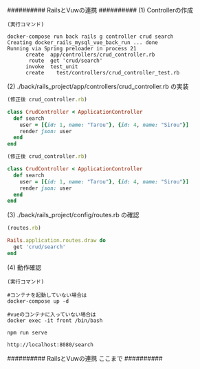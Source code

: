 ########## RailsとVuwの連携 ##########
(1) Controllerの作成
```:実行コマンド
(実行コマンド)

docker-compose run back rails g controller crud search
Creating docker_rails_mysql_vue_back_run ... done
Running via Spring preloader in process 21
      create  app/controllers/crud_controller.rb
       route  get 'crud/search'
      invoke  test_unit
      create    test/controllers/crud_controller_test.rb
```

(2) ./back/rails_project/app/controllers/crud_controller.rb の実装
```:crud_controller.rb
(修正後 crud_controller.rb)

class CrudController < ApplicationController
  def search
    user = [{id: 1, name: "Tarou"}, {id: 4, name: "Sirou"}]
    render json: user
  end
end
```

```:crud_controller.rb
(修正後 crud_controller.rb)

class CrudController < ApplicationController
  def search
    user = [{id: 1, name: "Tarou"}, {id: 4, name: "Sirou"}]
    render json: user
  end
end
```

(3) ./back/rails_project/config/routes.rb の確認
```:routes.rb
(routes.rb)

Rails.application.routes.draw do
  get 'crud/search'
end
```

(4) 動作確認
```:実行コマンド
(実行コマンド)

#コンテナを起動していない場合は
docker-compose up -d

#vueのコンテナに入っていない場合は
docker exec -it front /bin/bash

npm run serve

http://localhost:8080/search
```

########## RailsとVuwの連携 ここまで ##########